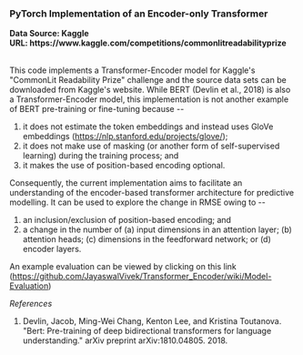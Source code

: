<h3> PyTorch Implementation of an Encoder-only Transformer </h3>
<b> Data Source: Kaggle </b> </br>
<b> URL: https://www.kaggle.com/competitions/commonlitreadabilityprize </b> </br> </br>

This code implements a Transformer-Encoder model for Kaggle's "CommonLit Readability Prize" challenge and the source data sets can be downloaded from Kaggle's website. While BERT (Devlin et al., 2018) is also a Transformer-Encoder model, this implementation is not another example of BERT pre-training or fine-tuning because --
1. it does not estimate the token embeddings and instead uses GloVe embeddings (https://nlp.stanford.edu/projects/glove/);
2. it does not make use of masking (or another form of self-supervised learning) during the training process; and
3. it makes the use of position-based encoding optional.

Consequently, the current implementation aims to facilitate an understanding of the encoder-based transformer architecture for predictive modelling. It can be used to explore the change in RMSE owing to -- 
1. an inclusion/exclusion of position-based encoding; and
2. a change in the number of (a) input dimensions in an attention layer; (b) attention heads; (c) dimensions in the feedforward network; or (d) encoder layers. 

An example evaluation can be viewed by clicking on this link (https://github.com/JayaswalVivek/Transformer_Encoder/wiki/Model-Evaluation)

*References*
1. Devlin, Jacob, Ming-Wei Chang, Kenton Lee, and Kristina Toutanova. "Bert: Pre-training of deep bidirectional transformers for language understanding." arXiv preprint arXiv:1810.04805. 2018.
